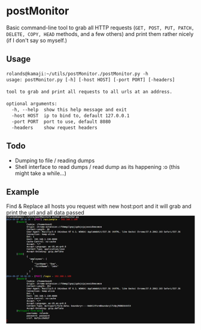 postMonitor
===========

Basic command-line tool to grab all HTTP requests (`GET, POST, PUT, PATCH, DELETE, COPY, HEAD` methods, and a few others) and print them rather nicely (if I don't say so myself.)

Usage
-----

	rolands@kamaji:~/utils/postMonitor./postMonitor.py -h
	usage: postMonitor.py [-h] [-host HOST] [-port PORT] [-headers]

	tool to grab and print all requests to all urls at an address.

	optional arguments:
	  -h, --help  show this help message and exit
	  -host HOST  ip to bind to, default 127.0.0.1
	  -port PORT  port to use, default 8080
	  -headers    show request headers

Todo
----
* Dumping to file / reading dumps
* Shell interface to read dumps / read dump as its happening :o (this might take a while...)

Example
-------
Find & Replace all hosts you request with new host:port and it will grab and print the url and all data passed
![Screenshot of postMonitor running...](screenshot.png)
